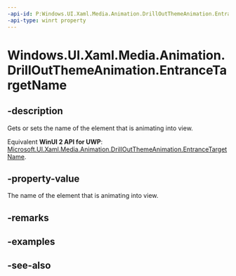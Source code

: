 ```yaml
---
-api-id: P:Windows.UI.Xaml.Media.Animation.DrillOutThemeAnimation.EntranceTargetName
-api-type: winrt property
---
```


<!-- Property syntax
public string EntranceTargetName { get;  set; }
-->

# Windows.UI.Xaml.Media.Animation.DrillOutThemeAnimation.EntranceTargetName

## -description
Gets or sets the name of the element that is animating into view.

Equivalent **WinUI 2 API for UWP**: [Microsoft.UI.Xaml.Media.Animation.DrillOutThemeAnimation.EntranceTargetName](/windows/winui/api/microsoft.ui.xaml.media.animation.drilloutthemeanimation.entrancetargetname).

## -property-value
The name of the element that is animating into view.

## -remarks

## -examples

## -see-also
